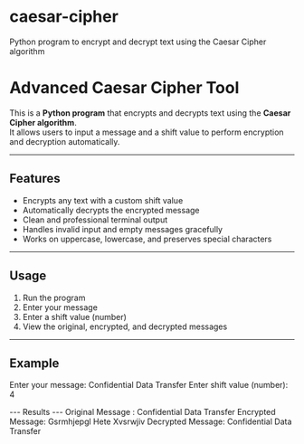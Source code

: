 # caesar-cipher
Python program to encrypt and decrypt text using the Caesar Cipher algorithm
# Advanced Caesar Cipher Tool

This is a **Python program** that encrypts and decrypts text using the **Caesar Cipher algorithm**.  
It allows users to input a message and a shift value to perform encryption and decryption automatically.

---

## Features
- Encrypts any text with a custom shift value
- Automatically decrypts the encrypted message
- Clean and professional terminal output
- Handles invalid input and empty messages gracefully
- Works on uppercase, lowercase, and preserves special characters

---

## Usage
1. Run the program
2. Enter your message
3. Enter a shift value (number)
4. View the original, encrypted, and decrypted messages

---

## Example
Enter your message: Confidential Data Transfer
Enter shift value (number): 4

--- Results ---
Original Message : Confidential Data Transfer
Encrypted Message: Gsrmhjepgl Hete Xvsrwjiv
Decrypted Message: Confidential Data Transfer
